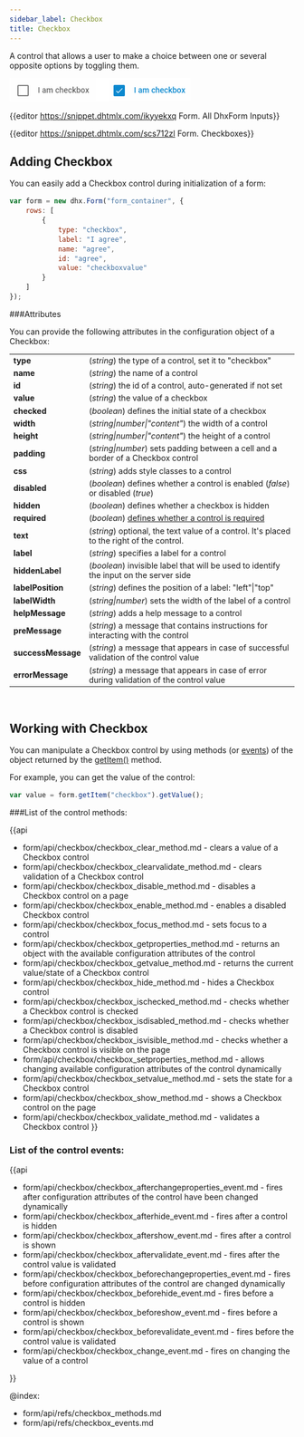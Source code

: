 ```yaml
---
sidebar_label: Checkbox
title: Checkbox
---          
```




A control that allows a user to make a choice between one or several opposite options by toggling them.

![Checkbox control](../assets/form/form_checkbox.png)

{{editor    https://snippet.dhtmlx.com/ikyyekxq	Form. All DhxForm Inputs}}

{{editor    https://snippet.dhtmlx.com/scs712zl	Form. Checkboxes}}

Adding Checkbox
------------

You can easily add a Checkbox control during initialization of a form:

~~~js
var form = new dhx.Form("form_container", {
    rows: [
		{	
			type: "checkbox",
            label: "I agree",
            name: "agree",
            id: "agree",
            value: "checkboxvalue"
		}
    ]
});
~~~



###Attributes

You can provide the following attributes in the configuration object of a Checkbox:

<table class="webixdoc_links">
	<tbody>
    <tr>
			<td class="webixdoc_links0"><b>type</b></td>
			<td>(<i>string</i>) the type of a control, set it to "checkbox"</td>
		</tr>
    <tr>
			<td class="webixdoc_links0"><b>name</b></td>
			<td>(<i>string</i>) the name of a control</td>
		</tr>
    <tr>
			<td class="webixdoc_links0"><b>id</b></td>
			<td>(<i>string</i>) the id of a control, auto-generated if not set</td>
		</tr>
    <tr>
			<td class="webixdoc_links0"><b>value</b></td>
			<td>(<i>string</i>) the value of a checkbox</td>
		</tr>
    <tr>
			<td class="webixdoc_links0"><b>checked</b></td>
			<td>(<i>boolean</i>) defines the initial state of a checkbox</td>
		</tr>
    <tr>
			<td class="webixdoc_links0"><b>width</b></td>
			<td>(<i>string|number|"content"</i>) the width of a control</td>
		</tr>
    <tr>
			<td class="webixdoc_links0"><b>height</b></td>
			<td>(<i>string|number|"content"</i>) the height of a control</td>
		</tr>
         <tr>
			<td class="webixdoc_links0"><b>padding</b></td>
			<td>(<i>string|number</i>) sets padding between a cell and a border of a Checkbox control</td>
		</tr>	
    <tr>
			<td class="webixdoc_links0"><b>css</b></td>
			<td>(<i>string</i>) adds style classes to a control</td>
		</tr>
    <tr>
			<td class="webixdoc_links0"><b>disabled</b></td>
			<td>(<i>boolean</i>) defines whether a control is enabled (<i>false</i>) or disabled (<i>true</i>)</td>
		</tr>
    <tr>
			<td class="webixdoc_links0"><b>hidden</b></td>
			<td>(<i>boolean</i>) defines whether a checkbox is hidden</td>
		</tr>
    <tr>
			<td class="webixdoc_links0"><b>required</b></td>
			<td>(<i>boolean</i>) <a href="https://docs.dhtmlx.com/suite/form__work_with_form.html#validatingform">defines whether a control is required</a></td>
		</tr>
	<tr>
			<td class="webixdoc_links0"><b>text</b></td>
			<td>(<i>string</i>) optional, the text value of a control. It's placed to the right of the control.</td>
		</tr>
    <tr>
			<td class="webixdoc_links0"><b>label</b></td>
			<td>(<i>string</i>) specifies a label for a control</td>
		</tr>
    <tr>
			<td class="webixdoc_links0"><b>hiddenLabel</b></td>
			<td>(<i>boolean</i>) invisible label that will be used to identify the input on the server side</td>
		</tr>
    <tr>
			<td class="webixdoc_links0"><b>labelPosition</b></td>
			<td>(<i>string</i>) defines the position of a label: "left"|"top"</td>
		</tr>
    <tr>
			<td class="webixdoc_links0"><b>labelWidth</b></td>
			<td>(<i>string|number</i>) sets the width of the label of a control</td>
		</tr>
    <tr>
			<td class="webixdoc_links0"><b>helpMessage</b></td>
			<td>(<i>string</i>) adds a help message to a control</td>
		</tr>
    <tr>
			<td class="webixdoc_links0"><b>preMessage</b></td>
			<td>(<i>string</i>) a message that contains instructions for interacting with the control</td>
		</tr>
    <tr>
			<td class="webixdoc_links0"><b>successMessage</b></td>
			<td>(<i>string</i>) a message that appears in case of successful validation of the control value</td>
		</tr>
    <tr>
			<td class="webixdoc_links0"><b>errorMessage</b></td>
			<td>(<i>string</i>) a message that appears in case of error during validation of the control value</td>
		</tr>
    </tbody>
</table>
<br/>



Working with Checkbox
----------------------

You can manipulate a Checkbox control by using methods (or [events](#eventhandling)) of the object returned by the [getItem()](form/api/form_getitem_method.md) method.

For example, you can get the value of the control:

~~~js
var value = form.getItem("checkbox").getValue();
~~~

###List of the control methods:

{{api
- form/api/checkbox/checkbox_clear_method.md - clears a value of a Checkbox control
- form/api/checkbox/checkbox_clearvalidate_method.md - clears validation of a Checkbox control
- form/api/checkbox/checkbox_disable_method.md - disables a Checkbox control on a page
- form/api/checkbox/checkbox_enable_method.md - enables a disabled Checkbox control
- form/api/checkbox/checkbox_focus_method.md - sets focus to a control
- form/api/checkbox/checkbox_getproperties_method.md - returns an object with the available configuration attributes of the control
- form/api/checkbox/checkbox_getvalue_method.md - returns the current value/state of a Checkbox control
- form/api/checkbox/checkbox_hide_method.md - hides a Checkbox control
- form/api/checkbox/checkbox_ischecked_method.md - checks whether a Checkbox control is checked
- form/api/checkbox/checkbox_isdisabled_method.md - checks whether a Checkbox control is disabled
- form/api/checkbox/checkbox_isvisible_method.md - checks whether a Checkbox control is visible on the page
- form/api/checkbox/checkbox_setproperties_method.md - allows changing available configuration attributes of the control dynamically
- form/api/checkbox/checkbox_setvalue_method.md - sets the state for a Checkbox control
- form/api/checkbox/checkbox_show_method.md - shows a Checkbox control on the page
- form/api/checkbox/checkbox_validate_method.md - validates a Checkbox control
}}


<h3 id="eventhandling">List of the control events:</h3>

{{api
- form/api/checkbox/checkbox_afterchangeproperties_event.md - fires after configuration attributes of the control have been changed dynamically
- form/api/checkbox/checkbox_afterhide_event.md - fires after a control is hidden
- form/api/checkbox/checkbox_aftershow_event.md - fires after a control is shown
- form/api/checkbox/checkbox_aftervalidate_event.md - fires after the control value is validated
- form/api/checkbox/checkbox_beforechangeproperties_event.md - fires before configuration attributes of the control are changed dynamically
- form/api/checkbox/checkbox_beforehide_event.md - fires before a control is hidden
- form/api/checkbox/checkbox_beforeshow_event.md - fires before a control is shown
- form/api/checkbox/checkbox_beforevalidate_event.md - fires before the control value is validated
- form/api/checkbox/checkbox_change_event.md - fires on changing the value of a control

}}


@index:
- form/api/refs/checkbox_methods.md
- form/api/refs/checkbox_events.md

